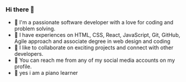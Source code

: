 ### Hi there 👋


- 🔅 I'm a passionate software developer with a love for coding and problem solving. 
- 🔅 I have experiences on HTML, CSS, React, JavaScript, Git, GitHub, Agile approach and associate degree in web design and coding
- 🔅 I like to collaborate on exciting projects and connect with other developers.
- 🔅 You can reach me from any of my social media accounts on my profile.
- 🔅 yes i am a piano learner 


